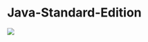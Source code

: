 # Java-Standard-Edition
<img src="https://github.com/sandeep-patel13/java-standard-edition/blob/main/java.jpg"/>
